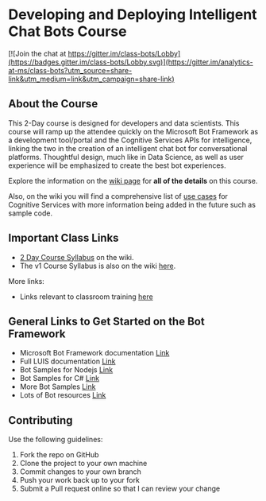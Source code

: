 # Developing and Deploying Intelligent Chat Bots Course

[![Join the chat at https://gitter.im/class-bots/Lobby](https://badges.gitter.im/class-bots/Lobby.svg)](https://gitter.im/analytics-at-ms/class-bots?utm_source=share-link&utm_medium=link&utm_campaign=share-link)

## About the Course

This 2-Day course is designed for developers and data scientists. This course will ramp up the attendee quickly on the Microsoft Bot Framework as a development tool/portal and the Cognitive Services APIs for intelligence, linking the two in the creation of an intelligent chat bot for conversational platforms. Thoughtful design, much like in Data Science, as well as user experience will be emphasized to create the best bot experiences.

Explore the information on the [wiki page](https://github.com/Azure/bot-education/wiki/Syllabus-for-2-Day-Workshop) for **all of the details** on this course.

Also, on the wiki you will find a comprehensive list of [use cases](https://github.com/Azure/bot-education/wiki/Cognitive-Services-Scenarios) for Cognitive Services with more information being added in the future such as sample code.

## Important Class Links

* [2 Day Course Syllabus](https://github.com/Azure/bot-education/wiki/Syllabus-for-2-Day-Workshop) on the wiki.
* The v1 Course Syllabus is also on the wiki [here](https://github.com/Azure/bot-education/wiki/Release-v1-Bot-Framework-Syllabus--for--2-Day-Delivery).

More links:
* Links relevant to classroom training [here](https://github.com/Azure/bot-education/wiki/Syllabus-for-2-Day-Workshop#quick-links)


## General Links to Get Started on the Bot Framework

- Microsoft Bot Framework documentation [Link](https://docs.botframework.com/en-us/)
- Full LUIS documentation [Link](https://www.luis.ai/help)
- Bot Samples for Nodejs [Link](https://github.com/Microsoft/BotBuilder/tree/master/Node/examples)
- Bot Samples for C# [Link](https://github.com/Microsoft/BotBuilder/tree/master/CSharp/Samples)
- More Bot Samples [Link](https://github.com/Microsoft/BotBuilder-Samples)
- Lots of Bot resources [Link](https://aka.ms/botresources)

## Contributing

Use the following guidelines:

1. Fork the repo on GitHub
2. Clone the project to your own machine
3. Commit changes to your own branch
4. Push your work back up to your fork
5. Submit a Pull request online so that I can review your change
